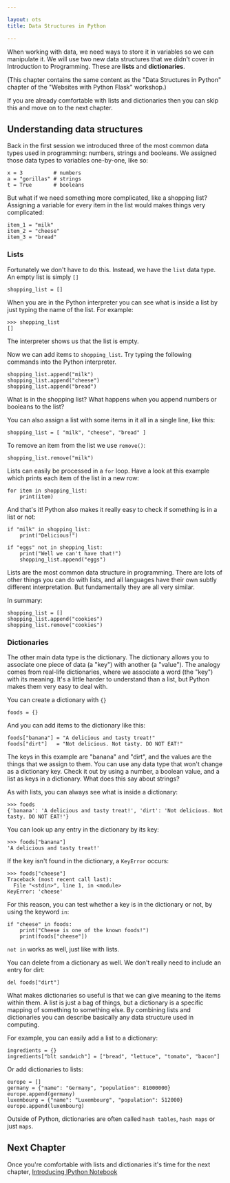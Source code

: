 ```yaml
---

layout: ots
title: Data Structures in Python

---
```


When working with data, we need ways to store it in variables so we can manipulate it. We will use two new data structures that we didn't cover in Introduction to Programming. These are **lists** and **dictionaries**.

(This chapter contains the same content as the "Data Structures in Python" chapter of the "Websites with Python Flask" workshop.)

If you are already comfortable with lists and dictionaries then you can skip this and move on to the next chapter.

## Understanding data structures

Back in the first session we introduced three of the most common data types used in programming: numbers, strings and booleans. We assigned those data types to variables one-by-one, like so:

    x = 3          # numbers
    a = "gorillas" # strings
    t = True       # booleans

But what if we need something more complicated, like a shopping list? Assigning a variable for every item in the list would makes things very complicated:

    item_1 = "milk"
    item_2 = "cheese"
    item_3 = "bread"

### Lists

Fortunately we don't have to do this. Instead, we have the ``list`` data type. An empty list is simply ``[]``

    shopping_list = []

When you are in the Python interpreter you can see what is inside a list by just typing the name of the list. For example:

    >>> shopping_list
    []

The interpreter shows us that the list is empty.

Now we can add items to ``shopping_list``. Try typing the following commands into the Python interpreter.

    shopping_list.append("milk")
    shopping_list.append("cheese")
    shopping_list.append("bread")

What is in the shopping list? What happens when you append numbers or booleans to the list?

You can also assign a list with some items in it all in a single line, like this:

    shopping_list = [ "milk", "cheese", "bread" ]

To remove an item from the list we use ``remove()``:

    shopping_list.remove("milk")

Lists can easily be processed in a ``for`` loop. Have a look at this example which prints each item of the list in a new row:

    for item in shopping_list:
        print(item)

And that's it! Python also makes it really easy to check if something is in a list or not:

    if "milk" in shopping_list:
        print("Delicious!")

    if "eggs" not in shopping_list:
        print("Well we can't have that!")
        shopping_list.append("eggs")

Lists are the most common data structure in programming. There are lots of other things you can do with lists, and all languages have their own subtly different interpretation. But fundamentally they are all very similar.

In summary:

    shopping_list = []
    shopping_list.append("cookies")
    shopping_list.remove("cookies")

### Dictionaries

The other main data type is the dictionary. The dictionary allows you to associate one piece of data (a "key") with another (a "value"). The analogy comes from real-life dictionaries, where we associate a word (the "key") with its meaning. It's a little harder to understand than a list, but Python makes them very easy to deal with.

You can create a dictionary with ``{}``

    foods = {}

And you can add items to the dictionary like this:

    foods["banana"] = "A delicious and tasty treat!"
    foods["dirt"]   = "Not delicious. Not tasty. DO NOT EAT!"

The keys in this example are "banana" and "dirt", and the values are the things that we assign to them. You can use any data type that won't change as a dictionary key. Check it out by using a number, a boolean value, and a list as keys in a dictionary. What does this say about strings?

As with lists, you can always see what is inside a dictionary:

    >>> foods
    {'banana': 'A delicious and tasty treat!', 'dirt': 'Not delicious. Not tasty. DO NOT EAT!'}

You can look up any entry in the dictionary by its key:

    >>> foods["banana"]
    'A delicious and tasty treat!'

If the key isn't found in the dictionary, a `KeyError` occurs:

    >>> foods["cheese"]
    Traceback (most recent call last):
      File "<stdin>", line 1, in <module>
    KeyError: 'cheese'

For this reason, you can test whether a key is in the dictionary or not, by using the keyword `in`:

    if "cheese" in foods:
        print("Cheese is one of the known foods!")
        print(foods["cheese"])

`not in` works as well, just like with lists.

You can delete from a dictionary as well. We don't really need to include an entry for dirt:

    del foods["dirt"]

What makes dictionaries so useful is that we can give meaning to the items within them. A list is just a bag of things, but a dictionary is a specific mapping of something to something else. By combining lists and dictionaries you can describe basically any data structure used in computing.

For example, you can easily add a list to a dictionary:

    ingredients = {}
    ingredients["blt sandwich"] = ["bread", "lettuce", "tomato", "bacon"]

Or add dictionaries to lists:

    europe = []
    germany = {"name": "Germany", "population": 81000000}
    europe.append(germany)
    luxembourg = {"name": "Luxembourg", "population": 512000}
    europe.append(luxembourg)

Outside of Python, dictionaries are often called ``hash tables``, ``hash maps`` or just ``maps``.

## Next Chapter

Once you're comfortable with lists and dictionaries it's time for the next chapter, [Introducing IPython Notebook](notebook.html)
